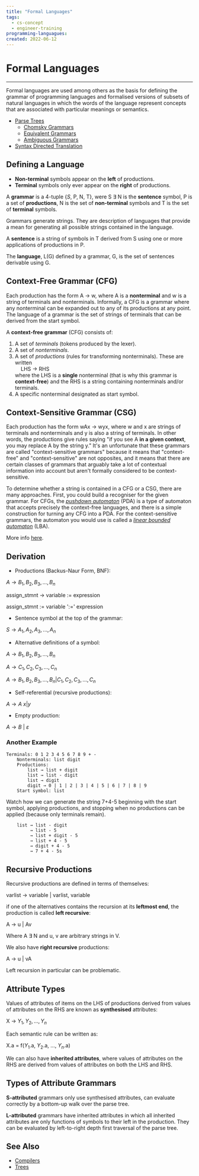 ```yaml
---
title: "Formal Languages"
tags:
  - cs-concept
  - engineer-training
programming-languagues:
created: 2022-06-12
---
```

# Formal Languages
---
Formal languages are used among others as the basis for defining the grammar of programming languages and formalised versions of subsets of natural languages in which the words of the language represent concepts that are associated with particular meanings or semantics.

- [Parse Trees](notes/general/parse-trees.md)
    - [Chomsky Grammars](notes/general/chomsky-grammars.md)
    - [Equivalent Grammars](notes/general/equivalent-grammars.md)
    - [Ambiguous Grammars](notes/general/ambiguous-grammars.md)
- [Syntax Directed Translation](notes/general/syntax-directed-translation.md)

## Defining a Language
- **Non-terminal** symbols appear on the **left** of productions.
- **Terminal** symbols only ever appear on the **right** of productions.

 A **grammar** is a 4-tuple {_S_, P, N, T}, were S $\exists$ N is the **sentence** symbol, P is a set of **productions**, N is the set of **non-terminal** symbols and T is the set of **terminal** symbols.

Grammars generate strings. They are description of languages that provide a mean for generating all possible strings contained in the language.

A **sentence** is a string of symbols in T derived from S using one or more applications of productions in P.

The **language**, L(G) defined by a grammar, G, is the set of sentences derivable using G.

## Context-Free Grammar (CFG)
Each production has the form A $\rightarrow$ w, where A is a **nonterminal** and w is a string of terminals and nonterminals.  Informally, a CFG is a grammar where any nonterminal can be expanded out to any of its productions at any point. The language of a grammar is the set of strings of terminals that can be derived from the start symbol.

A **context-free grammar** (CFG) consists of:
1.  A set of _terminals_ (tokens produced by the lexer).
2.  A set of _nonterminals_.
3.  A set of _productions_ (rules for transforming nonterminals). These are written  
        LHS → RHS  
    where the LHS is a **single** nonterminal (that is why this grammar is **context-free**) and the RHS is a string containing nonterminals and/or terminals.
4.  A specific nonterminal designated as start symbol.

## Context-Sensitive Grammar (CSG)
Each production has the form wAx $\rightarrow$ wyx, where w and x are strings of terminals and nonterminals and y is also a string of terminals. In other words, the productions give rules saying "if you see A **in a given context**, you may replace A by the string y." It's an unfortunate that these grammars are called "context-sensitive grammars" because it means that "context-free" and "context-sensitive" are not opposites, and it means that there are certain classes of grammars that arguably take a lot of contextual information into account but aren't formally considered to be context-sensitive.

To determine whether a string is contained in a CFG or a CSG, there are many approaches. First, you could build a recogniser for the given grammar. For CFGs, the _[pushdown automaton](http://en.wikipedia.org/wiki/Pushdown_automaton)_ (PDA) is a type of automaton that accepts precisely the context-free languages, and there is a simple construction for turning any CFG into a PDA. For the context-sensitive grammars, the automaton you would use is called a _[linear bounded automaton](http://en.wikipedia.org/wiki/Linear_bounded_automaton)_ (LBA).

More info [here](https://stackoverflow.com/questions/8236422/context-free-grammars-versus-context-sensitive-grammars).
## Derivation
- Productions (Backus-Naur Form, BNF):

$A \rightarrow B_1, B_2, B_3, ..., B_n$

assign_stmnt $\rightarrow$ variable := expression

assign_stmnt := variable ':=' expression

- Sentence symbol at the top of the grammar:

$S\rightarrow A_1, A_2, A_3, ..., A_n$

- Alternative definitions of a symbol:

$A\rightarrow B_1, B_2, B_3, ..., B_n$

$A\rightarrow C_1, C_2, C_3, ..., C_n$

$A\rightarrow B_1, B_2, B_3, ..., B_n | C_1, C_2, C_3, ..., C_n$

- Self-referential (recursive productions):

$A \rightarrow A\ x | y$

- Empty production:

$A \rightarrow B\ |\ \varepsilon$

### Another Example
```
Terminals: 0 1 2 3 4 5 6 7 8 9 + -
    Nonterminals: list digit
    Productions:
        list → list + digit
        list → list - digit
        list → digit
        digit → 0 | 1 | 2 | 3 | 4 | 5 | 6 | 7 | 8 | 9
    Start symbol: list
```

Watch how we can generate the string 7+4-5 beginning with the start symbol, applying productions, and stopping when no productions can be applied (because only terminals remain).

```
    list → list - digit
         → list - 5
         → list + digit - 5
         → list + 4 - 5
         → digit + 4 - 5
         → 7 + 4 - 5s
```

## Recursive Productions
Recursive productions are defined in terms of themselves:

varlist $\rightarrow$ variable | varlist, variable

if one of the alternatives contains the recursion at its **leftmost end**, the production is called **left recursive**:

A $\rightarrow$ u | Av

Where A $\exists$ N and u, v are arbitrary strings in V.

We also have **right recursive** productions:

A $\rightarrow$ u | vA

Left recursion in particular can be problematic.

## Attribute Types
Values of attributes of items on the LHS of productions derived from values of attributes on the RHS are known as **synthesised** attributes:

X $\rightarrow$ $Y_1, Y_2, ..., Y_n$

Each semantic rule can be written as:

X.a = f($Y_1$.a, $Y_2$.a, ..., $Y_n$.a)

We can also have **inherited attributes**, where values of attributes on the RHS are derived from values of attributes on both the LHS and RHS.

## Types of Attribute Grammars
**S-attributed** grammars only use synthesised attributes, can evaluate correctly by a bottom-up walk over the parse tree.

**L-attributed** grammars have inherited attributes in which all inherited attributes are only functions of symbols to their left in the production. They can be evaluated by left-to-right depth first traversal of the parse tree.

## See Also
- [Compilers](notes/general/compilers.md)
- [Trees](notes/general/trees.md)
